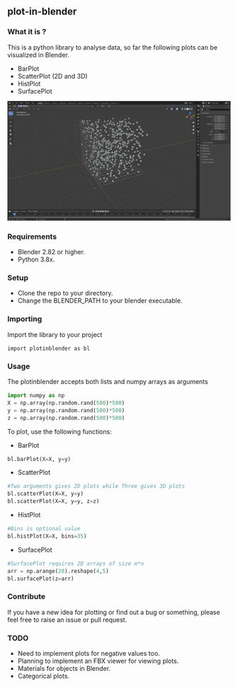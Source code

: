 ## plot-in-blender
### What it is ?
This is a python library to analyse data, so far the following plots can be visualized in Blender. 
- BarPlot
- ScatterPlot (2D and 3D)
- HistPlot
- SurfacePlot


<p align="center"><img src="https://raw.githubusercontent.com/hazilMohamed/data-visualization-using-blender/master/res/screenshots/3D-scatterPlot.png"></p>

### Requirements
- Blender 2.82 or higher.
- Python 3.8x.

### Setup
- Clone the repo to your directory.
- Change the BLENDER_PATH to your blender executable.

### Importing
Import the library to your project
```shell
import plotinblender as bl
```

### Usage
The plotinblender accepts both lists and numpy arrays as arguments
```python
import numpy as np
X = np.array(np.random.rand(500)*500)
y = np.array(np.random.rand(500)*500)
z = np.array(np.random.rand(500)*500)
```
To plot, use the following functions:
- BarPlot
```python
bl.barPlot(X=X, y=y)
```
- ScatterPlot
```python
#Two arguments gives 2D plots while Three gives 3D plots
bl.scatterPlot(X=X, y=y)
bl.scatterPlot(X=X, y=y, z=z)
```
- HistPlot
```python
#Bins is optional value
bl.histPlot(X=X, bins=35)
```
- SurfacePlot
```python
#SurfacePlot requires 2D arrays of size m*n
arr = np.arange(20).reshape(4,5)
bl.surfacePlot(z=arr)
```

### Contribute
If you have a new idea for plotting or find out a bug or something, please feel free to raise an issue or pull request.

### TODO
- Need to implement plots for negative values too.
- Planning to implement an FBX viewer for viewing plots.
- Materials for objects in Blender.
- Categorical plots.

